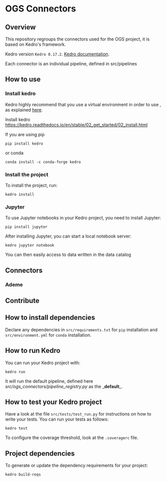# OGS Connectors

## Overview

This repository regroups the connectors used for the OGS project, it is based on Kedro's framework.

Kedro version `Kedro 0.17.2`.
[Kedro documentation](https://kedro.readthedocs.io).

Each connector is an individual pipeline, defined in src/pipelines

## How to use

### Install kedro

Kedro highly recommend that you use a virtual environment in order to use , as
explained [here](https://kedro.readthedocs.io/en/stable/02_get_started/01_prerequisites.html#virtual-environments).

Install kedro
https://kedro.readthedocs.io/en/stable/02_get_started/02_install.html

If you are using pip
```
pip install kedro
```

or conda
```
conda install -c conda-forge kedro
```

### Install the project

To install the project, run:

```
kedro install
```

### Jupyter

To use Jupyter notebooks in your Kedro project, you need to install Jupyter:

```
pip install jupyter
```

After installing Jupyter, you can start a local notebook server:

```
kedro jupyter notebook
```

You can then easily access to data written in the data catalog




## Connectors

### Ademe



## Contribute



## How to install dependencies

Declare any dependencies in `src/requirements.txt` for `pip` installation and `src/environment.yml` for `conda`
installation.

## How to run Kedro

You can run your Kedro project with:

```
kedro run
```

It will run the default pipeline, defined here _src/ogs_connectors/pipeline_registry.py_ as the \___default__\_.

## How to test your Kedro project

Have a look at the file `src/tests/test_run.py` for instructions on how to write your tests. You can run your tests as
follows:

```
kedro test
```

To configure the coverage threshold, look at the `.coveragerc` file.

## Project dependencies

To generate or update the dependency requirements for your project:

```
kedro build-reqs
```

